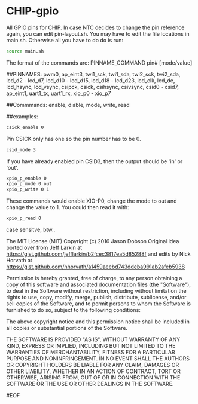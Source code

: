 # CHIP-gpio
All GPIO pins for CHIP. In case NTC decides to change the pin reference again, you can edit pin-layout.sh. You may have to edit the file locations in main.sh. Otherwise all you have to do do is run:

```bash
source main.sh
```

The format of the commands are: PINNAME_COMMAND pin# [mode/value]

##PINNAMES:
pwm0, ap_eint3, twi1_sck, twi1_sda, twi2_sck, twi2_sda, lcd_d2 - lcd_d7, lcd_d10 - lcd_d15, lcd_d18 - lcd_d23, lcd_clk, lcd_de, lcd_hsync, lcd_vsync, csipck, csick, csihsync, csivsync, csid0 - csid7, ap_eint1, uart1_tx, uart1_rx, xio_p0 - xio_p7

##Commmands:
enable, diable, mode, write, read

##examples:

```bash
csick_enable 0
```
Pin CSICK only has one so the pin number has to be 0.
```bash
csid_mode 3
```
If you have already enabled pin CSID3, then the output should be 'in' or 'out'.
```bash
xpio_p_enable 0
xpio_p_mode 0 out
xpio_p_write 0 1
```
These commands would enable XIO-P0, change the mode to out and change the value to 1. You could then read it with:
```bash
xpio_p_read 0
```

case sensitve, btw..

The MIT License (MIT) Copyright (c) 2016 Jason Dobson
Original idea ported over from Jeff Larkin
at https://gist.github.com/jefflarkin/b2fcec3817ea5d85288f
and edits by Nick Horvath at https://gist.github.com/nhorvath/a1459aeebd743ddeba991ab2afeb5938

Permission is hereby granted, free of charge, to any person obtaining a copy
of this software and associated documentation files (the "Software"), to deal
in the Software without restriction, including without limitation the rights
to use, copy, modify, merge, publish, distribute, sublicense, and/or sell
copies of the Software, and to permit persons to whom the Software is
furnished to do so, subject to the following conditions:

The above copyright notice and this permission notice shall be included in
all copies or substantial portions of the Software.

THE SOFTWARE IS PROVIDED "AS IS", WITHOUT WARRANTY OF ANY KIND, EXPRESS OR
IMPLIED, INCLUDING BUT NOT LIMITED TO THE WARRANTIES OF MERCHANTABILITY,
FITNESS FOR A PARTICULAR PURPOSE AND NONINFRINGEMENT. IN NO EVENT SHALL THE
AUTHORS OR COPYRIGHT HOLDERS BE LIABLE FOR ANY CLAIM, DAMAGES OR OTHER
LIABILITY, WHETHER IN AN ACTION OF CONTRACT, TORT OR OTHERWISE, ARISING FROM,
OUT OF OR IN CONNECTION WITH THE SOFTWARE OR THE USE OR OTHER DEALINGS IN THE
SOFTWARE.


#EOF


